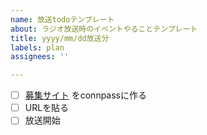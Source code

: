```yaml
---
name: 放送todoテンプレート
about: ラジオ放送時のイベントやることテンプレート
title: yyyy/mm/dd放送分
labels: plan
assignees: ''

---
```


- [ ] [募集サイト]( ) をconnpassに作る
- [ ] URLを貼る
- [ ] 放送開始
